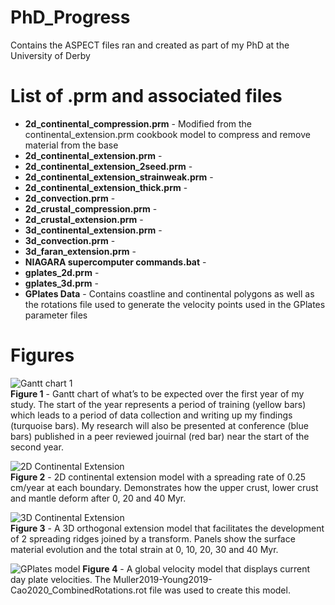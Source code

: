 # PhD_Progress
Contains the ASPECT files ran and created as part of my PhD at the University of Derby

# List of .prm and associated files
- **2d_continental_compression.prm** - Modified from the continental_extension.prm cookbook model to compress and remove material from the base
- **2d_continental_extension.prm** -
- **2d_continental_extension_2seed.prm** -
- **2d_continental_extension_strainweak.prm** -
- **2d_continental_extension_thick.prm** -
- **2d_convection.prm** -
- **2d_crustal_compression.prm** -
- **2d_crustal_extension.prm** -
- **3d_continental_extension.prm** -
- **3d_convection.prm** -
- **3d_faran_extension.prm** -
- **NIAGARA supercomputer commands.bat** -
- **gplates_2d.prm** -
- **gplates_3d.prm** -
- **GPlates Data** - Contains coastline and continental polygons as well as the rotations file used to generate the velocity points used in the GPlates parameter files

# Figures
![Gantt chart 1](https://user-images.githubusercontent.com/95885918/176879682-0538eaf6-1386-432e-9182-70289195dcbb.png)
<br clear="left"/>
**Figure 1** - Gantt chart of what’s to be expected over the first year of my study. The start of the year represents a period of training (yellow bars) which leads to a period of data collection and writing up my findings (turquoise bars). My research will also be presented at conference (blue bars) published in a peer reviewed jouirnal (red bar) near the start of the second year.

![2D Continental Extension](https://user-images.githubusercontent.com/95885918/176878393-9538ab14-805f-41bd-a84a-05d4e4943375.png)
<br clear="left"/>
**Figure 2** - 2D continental extension model with a spreading rate of 0.25 cm/year at each boundary. Demonstrates how the upper crust, lower crust and mantle deform after 0, 20 and 40 Myr.

![3D Continental Extension](https://user-images.githubusercontent.com/95885918/176916445-5b01c4d9-8b6f-42f5-91dc-3f930c332ea2.png)
<br clear="left"/>
**Figure 3** - A 3D orthogonal extension model that facilitates the development of 2 spreading ridges joined by a transform. Panels show the surface material evolution and the total strain at 0, 10, 20, 30 and 40 Myr.

![GPlates model](https://user-images.githubusercontent.com/95885918/176917971-4f244912-8ce9-4346-9ce7-ee4283c2ddfb.png)
**Figure 4** - A global velocity model that displays current day plate velocities. The Muller2019-Young2019-Cao2020_CombinedRotations.rot file was used to create this model.
